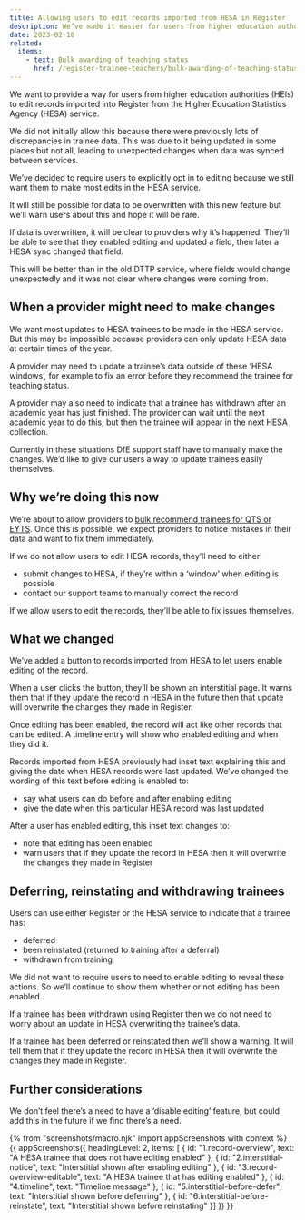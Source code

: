 ```yaml
---
title: Allowing users to edit records imported from HESA in Register
description: We’ve made it easier for users from higher education authorities to correct mistakes in their data.
date: 2023-02-10
related:
  items:
    - text: Bulk awarding of teaching status
      href: /register-trainee-teachers/bulk-awarding-of-teaching-status/
---
```


We want to provide a way for users from higher education authorities (HEIs) to edit records imported into Register from the Higher Education Statistics Agency (HESA) service.

We did not initially allow this because there were previously lots of discrepancies in trainee data. This was due to it being updated in some places but not all, leading to unexpected changes when data was synced between services.

We’ve decided to require users to explicitly opt in to editing because we still want them to make most edits in the HESA service.

It will still be possible for data to be overwritten with this new feature but we’ll warn users about this and hope it will be rare.

If data is overwritten, it will be clear to providers why it’s happened. They’ll be able to see that they enabled editing and updated a field, then later a HESA sync changed that field.

This will be better than in the old DTTP service, where fields would change unexpectedly and it was not clear where changes were coming from.

## When a provider might need to make changes

We want most updates to HESA trainees to be made in the HESA service. But this may be impossible because providers can only update HESA data at certain times of the year.

A provider may need to update a trainee’s data outside of these ‘HESA windows’, for example to fix an error before they recommend the trainee for teaching status.

A provider may also need to indicate that a trainee has withdrawn after an academic year has just finished. The provider can wait until the next academic year to do this, but then the trainee will appear in the next HESA collection.

Currently in these situations DfE support staff have to manually make the changes. We’d like to give our users a way to update trainees easily themselves.

## Why we’re doing this now

We’re about to allow providers to [bulk recommend trainees for QTS or EYTS](/register-trainee-teachers/bulk-awarding-of-teaching-status/).
Once this is possible, we expect providers to notice mistakes in their data and want to fix them immediately.

If we do not allow users to edit HESA records, they’ll need to either:

* submit changes to HESA, if they’re within a ‘window’ when editing is possible
* contact our support teams to manually correct the record

If we allow users to edit the records, they’ll be able to fix issues themselves.

## What we changed

We’ve added a button to records imported from HESA to let users enable editing of the record.

When a user clicks the button, they’ll be shown an interstitial page. It warns them that if they update the record in HESA in the future then that update will overwrite the changes they made in Register.

Once editing has been enabled, the record will act like other records that can be edited. A timeline entry will show who enabled editing and when they did it.

Records imported from HESA previously had inset text explaining this and giving the date when HESA records were last updated. We’ve changed the wording of this text before editing is enabled to:

* say what users can do before and after enabling editing
* give the date when this particular HESA record was last updated

After a user has enabled editing, this inset text changes to:

* note that editing has been enabled
* warn users that if they update the record in HESA then it will overwrite the changes they made in Register

## Deferring, reinstating and withdrawing trainees

Users can use either Register or the HESA service to indicate that a trainee has:

* deferred
* been reinstated (returned to training after a deferral)
* withdrawn from training

We did not want to require users to need to enable editing to reveal these actions. So we’ll continue to show them whether or not editing has been enabled.

If a trainee has been withdrawn using Register then we do not need to worry about an update in HESA overwriting the trainee’s data.

If a trainee has been deferred or reinstated then we’ll show a warning. It will tell them that if they update the record in HESA then it will overwrite the changes they made in Register.

## Further considerations

We don’t feel there’s a need to have a ‘disable editing’ feature, but could add this in the future if we find there’s a need.

{% from "screenshots/macro.njk" import appScreenshots with context %}
{{ appScreenshots({
  headingLevel: 2,
  items: [
  {
    id: "1.record-overview",
    text: "A HESA trainee that does not have editing enabled"
  },
  {
    id: "2.interstitial-notice",
    text: "Interstitial shown after enabling editing"
  },
  {
    id: "3.record-overview-editable",
    text: "A HESA trainee that has editing enabled"
  },
  {
    id: "4.timeline",
    text: "Timeline message"
  },
  {
    id: "5.interstitial-before-defer",
    text: "Interstitial shown before deferring"
  },
  {
    id: "6.interstitial-before-reinstate",
    text: "Interstitial shown before reinstating"
  }]
}) }}
